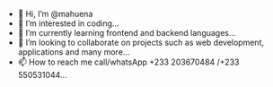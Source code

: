 - 👋 Hi, I’m @mahuena
- 👀 I’m interested in coding...
- 🌱 I’m currently learning frontend and backend languages...
- 💞️ I’m looking to collaborate on projects such as web development, applications and many more...
- 📫 How to reach me call/whatsApp  +233 203670484 /+233 550531044...

<!---
mahuena/mahuena is a ✨ special ✨ repository because its `README.md` (this file) appears on your GitHub profile.
You can click the Preview link to take a look at your changes.
--->
